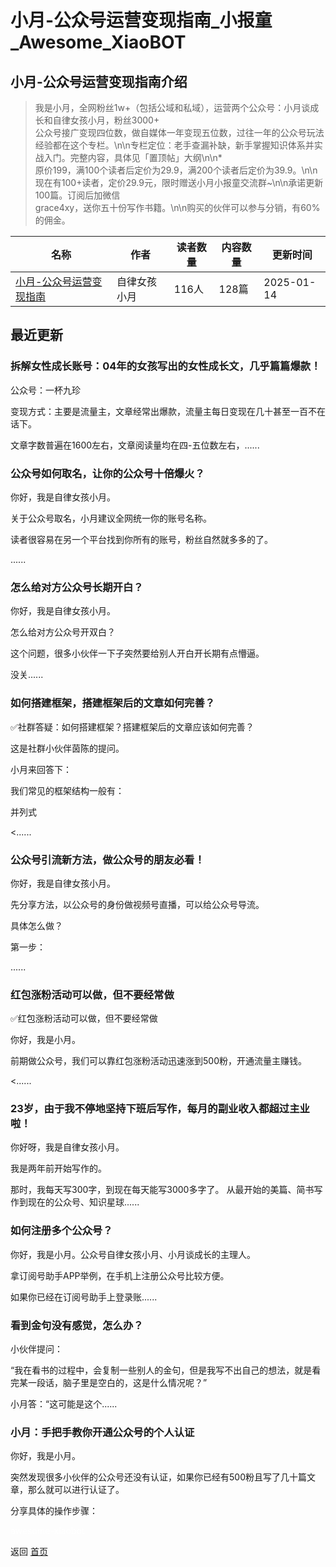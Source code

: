 # 小月-公众号运营变现指南_小报童_Awesome_XiaoBOT

## 小月-公众号运营变现指南介绍
> 我是小月，全网粉丝1w+（包括公域和私域），运营两个公众号：小月谈成长和自律女孩小月，粉丝3000+  
公众号接广变现四位数，做自媒体一年变现五位数，过往一年的公众号玩法经验都在这个专栏。\n\n专栏定位：老手查漏补缺，新手掌握知识体系并实战入门。完整内容，具体见「置顶帖」大纲\n\n*  
原价199，满100个读者后定价为29.9，满200个读者后定价为39.9。\n\n现在有100+读者，定价29.9元，限时赠送小月小报童交流群~\n\n承诺更新100篇。订阅后加微信  
grace4xy，送你五十份写作书籍。\n\n购买的伙伴可以参与分销，有60%的佣金。  
  


|名称|作者|读者数量|内容数量|更新时间|
|---|---|---|---|---|
|[小月-公众号运营变现指南](https://xiaobot.net/p/xiaoyueya?refer=0b133df9-27dc-423b-8101-639049001c13)|自律女孩小月|116人|128篇|2025-01-14|

## 最近更新
### 拆解女性成长账号：04年的女孩写出的女性成长文，几乎篇篇爆款！

公众号：一杯九珍

变现方式：主要是流量主，文章经常出爆款，流量主每日变现在几十甚至一百不在话下。

文章字数普遍在1600左右，文章阅读量均在四-五位数左右，......

### 公众号如何取名，让你的公众号十倍爆火？

你好，我是自律女孩小月。

关于公众号取名，小月建议全网统一你的账号名称。

读者很容易在另一个平台找到你所有的账号，粉丝自然就多多的了。

......

### 怎么给对方公众号长期开白？

你好，我是自律女孩小月。

怎么给对方公众号开双白？

这个问题，很多小伙伴一下子突然要给别人开白开长期有点懵逼。

没关......

### 如何搭建框架，搭建框架后的文章如何完善？

✅社群答疑：如何搭建框架？搭建框架后的文章应该如何完善？

这是社群小伙伴茵陈的提问。

小月来回答下：

我们常见的框架结构一般有：

并列式

<......

### 公众号引流新方法，做公众号的朋友必看！

你好，我是自律女孩小月。

先分享方法，以公众号的身份做视频号直播，可以给公众号导流。

具体怎么做？

第一步：

......

### 红包涨粉活动可以做，但不要经常做

✅红包涨粉活动可以做，但不要经常做

你好，我是小月。

前期做公众号，我们可以靠红包涨粉活动迅速涨到500粉，开通流量主赚钱。

​<......

### 23岁，由于我不停地坚持下班后写作，每月的副业收入都超过主业啦！

你好呀，我是自律女孩小月。

我是两年前开始写作的。

那时，我每天写300字，到现在每天能写3000多字了。 从最开始的美篇、简书写作到现在的公众号、知识星球......

### 如何注册多个公众号？

你好，我是小月。公众号自律女孩小月、小月谈成长的主理人。

拿订阅号助手APP举例，在手机上注册公众号比较方便。

如果你已经在订阅号助手上登录账......

### 看到金句没有感觉，怎么办？

小伙伴提问：

“我在看书的过程中，会复制一些别人的金句，但是我写不出自己的想法，就是看完某一段话，脑子里是空白的，这是什么情况呢？”

小月答：“这可能是这个......

### 小月：手把手教你开通公众号的个人认证

你好，我是小月。

突然发现很多小伙伴的公众号还没有认证，如果你已经有500粉且写了几十篇文章，那么就可以进行认证了。

分享具体的操作步骤：


<a href="https://github.com/Reno9527/awesome-xiaobot" style="color: white; text-decoration: none;">awesome-xiaobot</a>

返回 [首页](../README.md)

